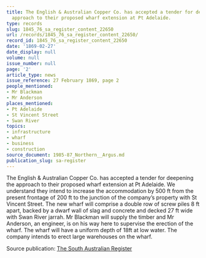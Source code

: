 ```yaml
---
title: The English & Australian Copper Co. has accepted a tender for deepening the
  approach to their proposed wharf extension at Pt Adelaide.
type: records
slug: 1845_76_sa_register_content_22650
url: /records/1845_76_sa_register_content_22650/
record_id: 1845_76_sa_register_content_22650
date: '1869-02-27'
date_display: null
volume: null
issue_number: null
page: '2'
article_type: news
issue_reference: 27 February 1869, page 2
people_mentioned:
- Mr Blackman
- Mr Anderson
places_mentioned:
- Pt Adelaide
- St Vincent Street
- Swan River
topics:
- infrastructure
- wharf
- business
- construction
source_document: 1985-87_Northern__Argus.md
publication_slug: sa-register
---
```


The English & Australian Copper Co. has accepted a tender for deepening the approach to their proposed wharf extension at Pt Adelaide.  We understand they intend to increase the accommodation by 500 ft from the present frontage of 200 ft to the junction of the company’s property with St Vincent Street.  The new wharf will comprise a double row of screw piles 8 ft apart, backed by a dwarf wall of slag and concrete and decked 27 ft wide with Swan River jarrah.  Mr Blackman will supply the timber and Mr Anderson, an engineer, is on his way here to supervise the erection of the wharf.  The wharf will have a uniform depth of 18ft at low water.  The company intends to erect large warehouses on the wharf.

Source publication: [The South Australian Register](/publications/sa-register/)
